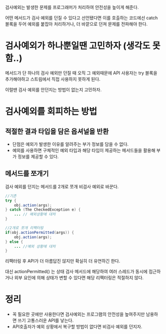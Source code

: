 검사예외는 발생한 문제를 프로그래머가 처리하여 안전성을 높이게 해준다.

어떤 메서드가 검사 예외를 던질 수 있다고 선언됐다면 이를 호출하는 코드에선 catch블록을 두어 예외를 붙잡아 처리하거나, 더 바깥으로 던져 문제를 전파해야 한다.

# 검사예외가 하나뿐일땐 고민하자 (생각도 못함..)

메서드가 단 하나의 검사 예외만 던질 때 오직 그 예외때문에 API 사용자는 try 블록을 추가해야하고 스트림에서 직접 사용하지 못하게 된다.

이럴땐 검사 예외를 안던지는 방법이 없는지 고민하자.

# 검사예외를 회피하는 방법

## 적절한 결과 타입을 담은 옵셔널을 반환

- 단점은 예외가 발생한 이유를 알려주는 부가 정보를 담을 수 없다.
- 예외를 사용하면 구체적인 예외 타입과 해당 타입이 제공하는 메서드들을 활용해 부가 정보를 제공할 수 있다.

## 메서드를 쪼개기

검사 예외를 던지는 메서드를 2개로 쪼개 비검사 예외로 바꾼다.

```java
//기존
try {
	obj.action(args);
} catch (The CheckedException e) {
	... // 예외상황에 대처
}

//2개로 쪼개 리팩터링
if(obj.actionPermitted(args)) {
	obj.action(args);
} else {
	... //예외 상황에 대처
}
```

리팩터링 후 API가 더 아름답진 않지만 확실히 더 유연하긴 한다.

대신 actionPermitted() 는 상태 검사 메서드에 해당하여 여러 스레드가 동시에 접근하거나 외부 요인에 의해 상태가 변할 수 있다면 해당 리팩터링은 적절하지 않다.

# 정리

- 꼭 필요한 곳에만 사용한다면 검사예외는 프로그램의 안전성을 높여주지만 남용하면 쓰기 고통스러운 API를 낳는다.
- API호출자가 예외 상황에서 복구할 방법이 없다면 비검사 예외를 던지자.